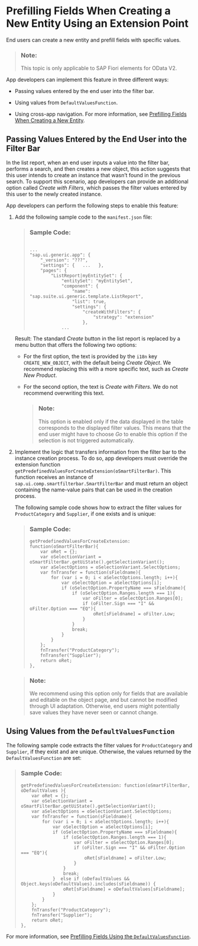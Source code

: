 <!-- loio189e2d8a59f04a2693a4fde7f4a91a65 -->

# Prefilling Fields When Creating a New Entity Using an Extension Point

End users can create a new entity and prefill fields with specific values.

> ### Note:  
> This topic is only applicable to SAP Fiori elements for OData V2.

App developers can implement this feature in three different ways:

-   Passing values entered by the end user into the filter bar.

-   Using values from `DefaultValuesFunction`.

-   Using cross-app navigation. For more information, see [Prefilling Fields When Creating a New Entity](prefilling-fields-when-creating-a-new-entity-11ff444.md).




<a name="loio189e2d8a59f04a2693a4fde7f4a91a65__section_ttg_h3m_5cb"/>

## Passing Values Entered by the End User into the Filter Bar

In the list report, when an end user inputs a value into the filter bar, performs a search, and then creates a new object, this action suggests that this user intends to create an instance that wasn’t found in the previous search. To support this scenario, app developers can provide an additional option called *Create with Filters*, which passes the filter values entered by this user to the newly created instance.

App developers can perform the following steps to enable this feature:

1.  Add the following sample code to the `manifest.json` file:

    > ### Sample Code:  
    > ```
    > 
    > ... 
    > "sap.ui.generic.app": {  
    >     "_version": "???",   
    >     "settings": {   ...   },   
    >     "pages": {    
    >         "ListReport|myEntitySet": {     
    >             "entitySet": "myEntitySet",     
    >             "component": {      
    >                 "name": "sap.suite.ui.generic.template.ListReport",
    >                 "list": true,      
    >                 "settings": {       
    >                     "createWithFilters": {        
    >                         "strategy": "extension"       
    >                     },
    >             ...
    > 
    > ```

    Result: The standard *Create* button in the list report is replaced by a menu button that offers the following two options:

    -   For the first option, the text is provided by the `i18n` key `CREATE_NEW_OBJECT`, with the default being *Create Object*. We recommend replacing this with a more specific text, such as *Create New Product*.

    -   For the second option, the text is *Create with Filters*. We do not recommend overwriting this text.

        > ### Note:  
        > This option is enabled only if the data displayed in the table corresponds to the displayed filter values. This means that the end user might have to choose *Go* to enable this option if the selection is not triggered automatically.


2.  Implement the logic that transfers information from the filter bar to the instance creation process. To do so, app developers must override the extension function `getPredefinedValuesForCreateExtension(oSmartFilterBar)`. This function receives an instance of `sap.ui.comp.smartfilterbar.SmartFilterBar` and must return an object containing the name-value pairs that can be used in the creation process.

    The following sample code shows how to extract the filter values for `ProductCategory` and `Supplier`, if one exists and is unique:

    > ### Sample Code:  
    > ```
    > getPredefinedValuesForCreateExtension: function(oSmartFilterBar){   
    >     var oRet = {};   
    >     var oSelectionVariant = oSmartFilterBar.getUiState().getSelectionVariant();   
    >     var aSelectOptions = oSelectionVariant.SelectOptions;   
    >     var fnTransfer = function(sFieldname){    
    >         for (var i = 0; i < aSelectOptions.length; i++){     
    >             var oSelectOption = aSelectOptions[i];     
    >             if (oSelectOption.PropertyName === sFieldname){      
    >                 if (oSelectOption.Ranges.length === 1){       
    >                     var oFilter = oSelectOption.Ranges[0];       
    >                     if (oFilter.Sign === "I" && oFilter.Option === "EQ"){        
    >                         oRet[sFieldname] = oFilter.Low;       
    >                     }      
    >                 }      
    >                 break;     
    >             }    
    >         }   
    >     };     
    >     fnTransfer("ProductCategory");   
    >     fnTransfer("Supplier");   
    >     return oRet;  
    > },
    > ```

    > ### Note:  
    > We recommend using this option only for fields that are available and editable on the object page, and but cannot be modified through UI adaptation. Otherwise, end users might potentially save values they have never seen or cannot change.




<a name="loio189e2d8a59f04a2693a4fde7f4a91a65__section_ddx_d3k_jrb"/>

## Using Values from the `DefaultValuesFunction`

The following sample code extracts the filter values for `ProductCategory` and `Supplier`, if they exist and are unique. Otherwise, the values returned by the `DefaultValuesFunction` are set:

> ### Sample Code:  
> ```
> getPredefinedValuesForCreateExtension: function(oSmartFilterBar, oDefaultValues ){   
>     var oRet = {};   
>     var oSelectionVariant = oSmartFilterBar.getUiState().getSelectionVariant();   
>     var aSelectOptions = oSelectionVariant.SelectOptions;   
>     var fnTransfer = function(sFieldname){    
>         for (var i = 0; i < aSelectOptions.length; i++){     
>             var oSelectOption = aSelectOptions[i];     
>             if (oSelectOption.PropertyName === sFieldname){      
>                 if (oSelectOption.Ranges.length === 1){       
>                     var oFilter = oSelectOption.Ranges[0];       
>                     if (oFilter.Sign === "I" && oFilter.Option === "EQ"){        
>                         oRet[sFieldname] = oFilter.Low;       
>                     }      
>                 }      
>                 break;     
>             }  else if (oDefaultValues && Object.keys(oDefaultValues).includes(sFieldname)) {
>                 oRet[sFieldname] = oDefaultValues[sFieldname];
>             }
>         }   
>     };     
>     fnTransfer("ProductCategory");   
>     fnTransfer("Supplier");   
>     return oRet;  
> },
> 
> ```

For more information, see [Prefilling Fields Using the `DefaultValuesFunction`](prefilling-fields-using-the-defaultvaluesfunction-5ada91c.md).

